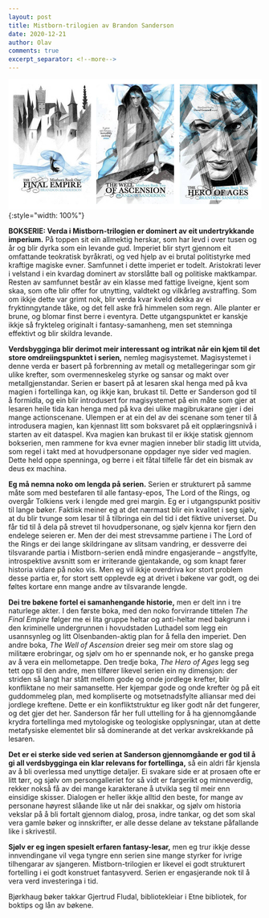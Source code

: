 ```yaml
---
layout: post
title: Mistborn-trilogien av Brandon Sanderson
date: 2020-12-21
author: Olav
comments: true
excerpt_separator: <!--more-->
---
```


![Omslaga i Mistborn-trilogien viser ei kappekledd kvinne i eit tåkete bylandskap, først på avstand, så i full-figur, og så nærteikning av ansiktet.](/images/mistborn.jpg){:style="width: 100%"}

**BOKSERIE: Verda i Mistborn-trilogien er dominert av eit undertrykkande imperium.** På toppen sit ein allmektig herskar, som har levd i over tusen og år og blir dyrka som ein levande gud. Imperiet blir styrt gjennom eit omfattande teokratisk byråkrati, og ved hjelp av ei brutal politistyrke med kraftige magiske evner.<!--more--> Samfunnet i dette imperiet er todelt. Aristokrati lever i velstand i ein kvardag dominert av storslåtte ball og politiske maktkampar. Resten av samfunnet består av ein klasse med fattige liveigne, kjent som skaa, som ofte blir offer for utnytting, valdtekt og vilkårleg avstraffing. Som om ikkje dette var grimt nok, blir verda kvar kveld dekka av ei fryktinngytande tåke, og det fell aske frå himmelen som regn. Alle planter er brune, og blomar finst berre i eventyra. Dette utgangspunktet er kanskje ikkje så frykteleg originalt i fantasy-samanheng, men set stemninga effektivt og blir skildra levande.

**Verdsbygginga blir derimot meir interessant og intrikat når ein kjem til det store omdreiingspunktet i serien,** nemleg magisystemet. Magisystemet i denne verda er basert på forbrenning av metall og metallegeringar som gir ulike krefter, som overmenneskeleg styrke og sansar og makt over metallgjenstandar. Serien er basert på at lesaren skal henga med på kva magien i fortellinga kan, og ikkje kan, brukast til. Dette er Sanderson god til å formidla, og ein blir introdusert for magisystemet på ein måte som gjer at lesaren heile tida kan henga med på kva dei ulike magibrukarane gjer i dei mange actionscenane. Ulempen er at ein del av dei scenane som tener til å introdusera magien, kan kjennast litt som boksvaret på eit opplæringsnivå i starten av eit dataspel. Kva magien kan brukast til er ikkje statisk gjennom bokserien, men rammene for kva evner magien inneber blir stadig litt utvida, som regel i takt med at hovudpersonane oppdager nye sider ved magien. Dette held oppe spenninga, og berre i eit fåtal tilfelle får det ein bismak av deus ex machina.

**Eg må nemna noko om lengda på serien.** Serien er strukturert på samme måte som med bestefaren til alle fantasy-epos, The Lord of the Rings, og overgår Tolkiens verk i lengde med grei margin. Eg er i utgangspunkt positiv til lange bøker. Faktisk meiner eg at det nærmast blir ein kvalitet i seg sjølv, at du blir tvunge som lesar til å tilbringa ein del tid i det fiktive universet. Du får tid til å dela på strevet til hovudpersonane, og sjølv kjenna kor fjern den endelege seieren er. Men der dei mest strevsamme partiene i The Lord of the Rings er dei lange skildringane av slitsam vandring, er dessverre dei tilsvarande partia i Mistborn-serien endå mindre engasjerande – angstfylte, introspektive avsnitt som er irriterande gjentakande, og som knapt fører historia vidare på noko vis. Men eg vil ikkje overdriva kor stort problem desse partia er, for stort sett opplevde eg at drivet i bøkene var godt, og dei føltes kortare enn mange andre av tilsvarande lengde.

**Dei tre bøkene fortel ei samanhengande historie,** men er delt inn i tre naturlege akter. I den første boka, med den noko forvirrande tittelen *The Final Empire* følger me ei lita gruppe heltar og anti-heltar med bakgrunn i den kriminelle undergrunnen i hovudstaden Luthadel som legg ein usannsynleg og litt Olsenbanden-aktig plan for å fella den imperiet. Den andre boka, *The Well of Ascension* dreier seg meir om store slag og militære erobringar, og sjølv om ho er spennande nok, er ho ganske prega av å vera ein mellometappe. Den tredje boka, *The Hero of Ages* legg seg tett opp til den andre, men tilfører likevel serien ein ny dimensjon: der striden så langt har stått mellom gode og onde jordlege krefter, blir konfliktane no meir samansette. Her kjempar gode og onde krefter òg på eit guddommeleg plan, med kompliserte og motsetnadsfylte alliansar med dei jordlege kreftene. Dette er ein konfliktstruktur eg liker godt når det fungerer, og det gjer det her. Sanderson får her full uttelling for å ha gjennomgåande krydra fortellinga med mytologiske og teologiske opplysningar, utan at dette metafysiske elementet blir så dominerande at det verkar avskrekkande på lesaren.

**Det er ei sterke side ved serien at Sanderson gjennomgåande er god til å gi all verdsbygginga ein klar relevans for fortellinga,** så ein aldri får kjensla av å bli overlessa med unyttige detaljer. Ei svakare side er at prosaen ofte er litt tørr, og sjølv om persongalleriet for så vidt er fargerikt og minneverdig, rekker nokså få av dei mange karakterane å utvikla seg til meir enn einsidige skisser. Dialogen er heller ikkje alltid den beste, for mange av personane høyrest slåande like ut når dei snakkar, og sjølv om historia vekslar på å bli fortalt gjennom dialog, prosa, indre tankar, og det som skal vera gamle bøker og innskrifter, er alle desse delane av tekstane påfallande like i skrivestil.

**Sjølv er eg ingen spesielt erfaren fantasy-lesar,** men eg trur ikkje desse innvendingane vil vega tyngre enn serien sine mange styrker for ivrige tilhengarar av sjangeren. Mistborn-trilogien er likevel ei godt strukturert fortelling i ei godt konstruet fantasyverd. Serien er engasjerande nok til å vera verd investeringa i tid.

Bjørkhaug bøker takkar Gjertrud Fludal, bibliotekleiar i Etne bibliotek, for boktips og lån av bøkene.